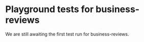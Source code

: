 # Playground tests for business-reviews
We are still awaiting the first test run for business-reviews.
